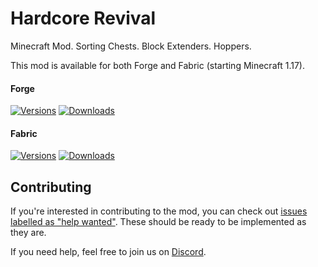 # Hardcore Revival

Minecraft Mod. Sorting Chests. Block Extenders. Hoppers.

This mod is available for both Forge and Fabric (starting Minecraft 1.17).

#### Forge

[![Versions](http://cf.way2muchnoise.eu/versions/247135_latest.svg)](https://www.curseforge.com/minecraft/mc-mods/refined-relocation-2)
[![Downloads](http://cf.way2muchnoise.eu/full_247135_downloads.svg)](https://www.curseforge.com/minecraft/mc-mods/refined-relocation-2)

#### Fabric

[![Versions](http://cf.way2muchnoise.eu/versions/_latest.svg)](https://www.curseforge.com/minecraft/mc-mods/refined-relocation-2-fabric)
[![Downloads](http://cf.way2muchnoise.eu/full__downloads.svg)](https://www.curseforge.com/minecraft/mc-mods/refined-relocation-2-fabric)

## Contributing

If you're interested in contributing to the mod, you can check
out [issues labelled as "help wanted"](https://github.com/ModdingForBlockheads/RefinedRelocation2/issues?q=is%3Aopen+is%3Aissue+label%3A%22help+wanted%22).
These should be ready to be implemented as they are.

If you need help, feel free to join us on [Discord](https://discord.gg/scGAfXC).